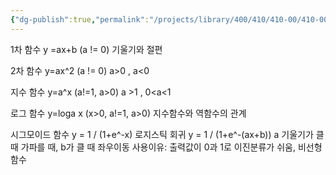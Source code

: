 ```yaml
---
{"dg-publish":true,"permalink":"/projects/library/400/410/410-00/410-00-a/","noteIcon":"0","created":"2024-01-05T00:31:16.514+09:00","updated":"2024-01-26T17:58:45.862+09:00"}
---
```





1차 함수
y =ax+b (a != 0)
기울기와 절편

2차 함수
y=ax^2 (a != 0)
	a>0 , a<0 

지수 함수
y=a^x (a!=1, a>0)
a >1 , 0<a<1

로그 함수
y=loga x (x>0, a!=1, a>0)
지수함수와 역함수의 관계

시그모이드 함수
y = 1 / (1+e^-x)
로지스틱 회귀
y = 1 / (1+e^-(ax+b)) a 기울기가 클 때  가파를 때, b가 클 때 좌우이동
사용이유: 출력값이 0과 1로 이진분류가 쉬움, 비선형함수





